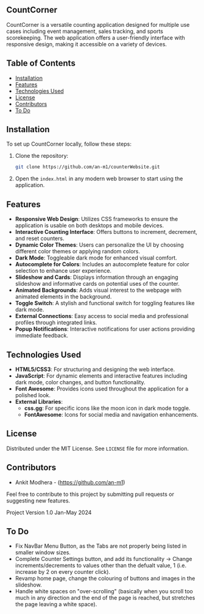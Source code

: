 ## CountCorner

CountCorner is a versatile counting application designed for multiple use cases including event management, sales tracking, and sports scorekeeping. The web application offers a user-friendly interface with responsive design, making it accessible on a variety of devices.

## Table of Contents

- [Installation](#installation)
- [Features](#features)
- [Technologies Used](#technologies-used)
- [License](#license)
- [Contributors](#contributors)
- [To Do](#ToDo)

## Installation

To set up CountCorner locally, follow these steps:

1. Clone the repository:
   ```bash
   git clone https://github.com/an-m1/counterWebsite.git
   ```
2. Open the `index.html` in any modern web browser to start using the application.

## Features

- **Responsive Web Design**: Utilizes CSS frameworks to ensure the application is usable on both desktops and mobile devices.
- **Interactive Counting Interface**: Offers buttons to increment, decrement, and reset counters.
- **Dynamic Color Themes**: Users can personalize the UI by choosing different color themes or applying random colors.
- **Dark Mode**: Toggleable dark mode for enhanced visual comfort.
- **Autocomplete for Colors**: Includes an autocomplete feature for color selection to enhance user experience.
- **Slideshow and Cards**: Displays information through an engaging slideshow and informative cards on potential uses of the counter.
- **Animated Backgrounds**: Adds visual interest to the webpage with animated elements in the background.
- **Toggle Switch**: A stylish and functional switch for toggling features like dark mode.
- **External Connections**: Easy access to social media and professional profiles through integrated links.
- **Popup Notifications**: Interactive notifications for user actions providing immediate feedback.

## Technologies Used

- **HTML5/CSS3**: For structuring and designing the web interface.
- **JavaScript**: For dynamic elements and interactive features including dark mode, color changes, and button functionality.
- **Font Awesome**: Provides icons used throughout the application for a polished look.
- **External Libraries**:
  - **css.gg**: For specific icons like the moon icon in dark mode toggle.
  - **FontAwesome**: Icons for social media and navigation enhancements.

## License

Distributed under the MIT License. See `LICENSE` file for more information.

## Contributors

- Ankit Modhera - (https://github.com/an-m1)

Feel free to contribute to this project by submitting pull requests or suggesting new features.

Project Version 1.0 
Jan-May 2024

## To Do

- Fix NavBar Menu Button, as the Tabs are not properly being listed in smaller window sizes.
- Complete Counter Settings button, and add its functionality -> Change increments/decrements to values other than the defualt value, 1 (i.e. increase by 2 on every counter click).
- Revamp home page, change the colouring of buttons and images in the slideshow.
- Handle white spaces on "over-scrolling" (basically when you scroll too much in any direction and the end of the page is reached, but stretches the page leaving a white space).
